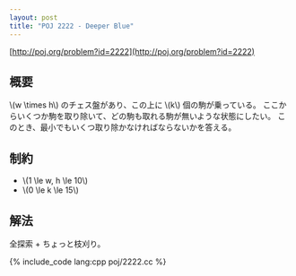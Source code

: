 ```yaml
---
layout: post
title: "POJ 2222 - Deeper Blue"
---
```

[http://poj.org/problem?id=2222](http://poj.org/problem?id=2222)

## 概要
\\(w \\times h\\) のチェス盤があり、この上に \\(k\\) 個の駒が乗っている。
ここからいくつか駒を取り除いて、どの駒も取れる駒が無いような状態にしたい。
このとき、最小でもいくつ取り除かなければならないかを答える。

## 制約
- \\(1 \\le w, h \\le 10\\)
- \\(0 \\le k \\le 15\\)

## 解法
全探索 + ちょっと枝刈り。

{% include_code lang:cpp poj/2222.cc %}
